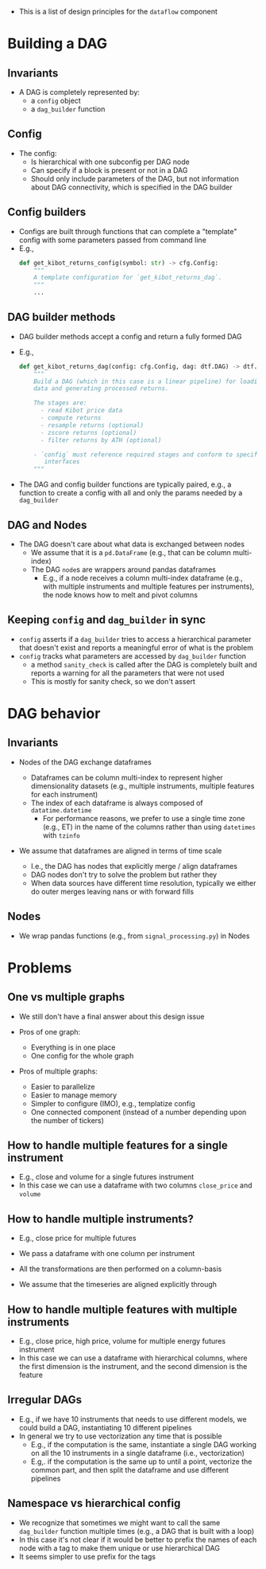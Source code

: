 - This is a list of design principles for the `dataflow` component

# Building a DAG

## Invariants
- A DAG is completely represented by:
    - a `config` object
    - a `dag_builder` function

## Config
- The config:
    - Is hierarchical with one subconfig per DAG node
    - Can specify if a block is present or not in a DAG
    - Should only include parameters of the DAG, but not information about DAG
      connectivity, which is specified in the DAG builder

## Config builders
- Configs are built through functions that can complete a "template" config with
  some parameters passed from command line
- E.g.,
    ```python
    def get_kibot_returns_config(symbol: str) -> cfg.Config:
        """
        A template configuration for `get_kibot_returns_dag`.
        """
        ...
    ```

## DAG builder methods
- DAG builder methods accept a config and return a fully formed DAG
- E.g.,
    ```python
    def get_kibot_returns_dag(config: cfg.Config, dag: dtf.DAG) -> dtf.DAG:
        """
        Build a DAG (which in this case is a linear pipeline) for loading Kibot
        data and generating processed returns.

        The stages are:
          - read Kibot price data
          - compute returns
          - resample returns (optional)
          - zscore returns (optional)
          - filter returns by ATH (optional)

        - `config` must reference required stages and conform to specific node
           interfaces
        """
    ```

- The DAG and config builder functions are typically paired, e.g., a function to
  create a config with all and only the params needed by a `dag_builder`

## DAG and Nodes
- The DAG doesn't care about what data is exchanged between nodes
    - We assume that it is a `pd.DataFrame` (e.g., that can be column
      multi-index)
    - The DAG `node`s are wrappers around pandas dataframes
        - E.g., if a node receives a column multi-index dataframe (e.g., with
          multiple instruments and multiple features per instruments), the node
          knows how to melt and pivot columns

## Keeping `config` and `dag_builder` in sync
- `config` asserts if a `dag_builder` tries to access a hierarchical parameter
  that doesn't exist and reports a meaningful error of what is the problem
- `config` tracks what parameters are accessed by `dag_builder` function
    - a method `sanity_check` is called after the DAG is completely built
      and reports a warning for all the parameters that were not used
    - This is mostly for sanity check, so we don't assert

# DAG behavior

## Invariants
- Nodes of the DAG exchange dataframes
    - Dataframes can be column multi-index to represent higher dimensionality
      datasets (e.g., multiple instruments, multiple features for each
      instrument)
    - The index of each dataframe is always composed of `datatime.datetime`
        - For performance reasons, we prefer to use a single time zone (e.g., ET)
          in the name of the columns rather than using `datetimes` with `tzinfo`

- We assume that dataframes are aligned in terms of time scale
    - I.e., the DAG has nodes that explicitly merge / align dataframes
    - DAG nodes don't try to solve the problem but rather they 
    - When data sources have different time resolution, typically we either do
      outer merges leaving nans or with forward fills

## Nodes
- We wrap pandas functions (e.g., from `signal_processing.py`) in Nodes

# Problems

## One vs multiple graphs

- We still don't have a final answer about this design issue

- Pros of one graph:
    - Everything is in one place
    - One config for the whole graph
- Pros of multiple graphs:
    - Easier to parallelize
    - Easier to manage memory
    - Simpler to configure (IMO), e.g., templatize config
    - One connected component (instead of a number depending upon the number of tickers)

## How to handle multiple features for a single instrument
- E.g., close and volume for a single futures instrument
- In this case we can use a dataframe with two columns `close_price` and `volume`

## How to handle multiple instruments?
- E.g., close price for multiple futures

- We pass a dataframe with one column per instrument
- All the transformations are then performed on a column-basis
- We assume that the timeseries are aligned explicitly through 

## How to handle multiple features with multiple instruments
- E.g., close price, high price, volume for multiple energy futures instrument
- In this case we can use a dataframe with hierarchical columns, where the first
  dimension is the instrument, and the second dimension is the feature

## Irregular DAGs
- E.g., if we have 10 instruments that needs to use different models, we could
  build a DAG, instantiating 10 different pipelines
- In general we try to use vectorization any time that is possible
    - E.g., if the computation is the same, instantiate a single DAG working on
      all the 10 instruments in a single dataframe (i.e., vectorization)
    - E.g,. if the computation is the same up to until a point, vectorize the
      common part, and then split the dataframe and use different pipelines

## Namespace vs hierarchical config
- We recognize that sometimes we might want to call the same `dag_builder`
  function multiple times (e.g., a DAG that is built with a loop)
- In this case it's not clear if it would be better to prefix the names of each
  node with a tag to make them unique or use hierarchical DAG
- It seems simpler to use prefix for the tags
